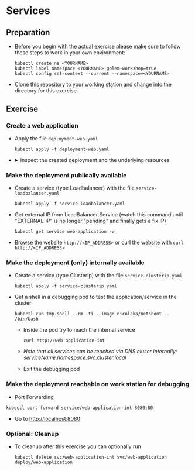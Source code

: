 # Services

## Preparation

* Before you begin with the actual exercise please make sure to follow these steps to work in your own environment:

  ```shell
  kubectl create ns <YOURNAME>
  kubectl label namespace <YOURNAME> golem-workshop=true
  kubectl config set-context --current --namespace=<YOURNAME>
  ```

* Clone this repository to your working station and change into the directory for this exercise

## Exercise

### Create a web application

* Apply the file `deployment-web.yaml`

  ```shell
  kubectl apply -f deployment-web.yaml
  ```

* <details><summary>Inspect the created deployment and the underlying resources</summary>

  ```shell
  kubectl get -f deployment-web.yaml
  kubectl get pods
  kubectl get rs
  ```

  </details>

### Make the deployment publically available

* Create a service (type Loadbalancer) with the file `service-loadbalancer.yaml`

  ```shell
  kubectl apply -f service-loadbalancer.yaml
  ```

* Get external IP from LoadBalancer Service
  (watch this command until "EXTERNAL-IP" is no longer "pending" and finally gets a fix IP)

  ```shell
  kubectl get service web-application -w
  ```

* Browse the website `http://<IP_ADDRESS>` or curl the website with `curl http://<IP_ADDRESS>`

### Make the deployment (only) internally available

* Create a service (type ClusterIp) with the file `service-clusterip.yaml`

  ```shell
  kubectl apply -f service-clusterip.yaml
  ```

* Get a shell in a debugging pod to test the application/service in the cluster

  ```shell
  kubectl run tmp-shell --rm -ti --image nicolaka/netshoot -- /bin/bash
  ```

  * Inside the pod try to reach the internal service

    ```shell
    curl http://web-application-int
    ```

  * *Note that all services can be reached via DNS cluser internally: serviceName.namespace.svc.cluster.local*

  * Exit the debugging pod

### Make the deployment reachable on work station for debugging

* Port Forwarding

```shell
kubectl port-forward service/web-application-int 8080:80
```

* Go to [http://localhost:8080](http://localhost:8080)

### Optional: Cleanup

* To cleanup after this exercise you can optionally run

  ```shell
  kubectl delete svc/web-application-int svc/web-application deploy/web-application
  ```
